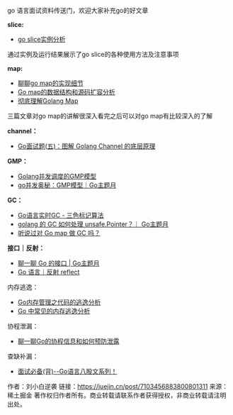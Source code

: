 

go 语言面试资料传送门，欢迎大家补充go的好文章

**slice:**

- [go slice实例分析](https://juejin.cn/post/7102705853253287967) 

通过实例及运行结果展示了go slice的各种使用方法及注意事项

**map:**

- [聊聊go map的实现细节](https://juejin.cn/post/6977302491520040996) 
- [Go map的数据结构和源码扩容分析](https://juejin.cn/post/6971334957650149389)
- [彻底理解Golang Map](https://juejin.cn/post/7056290831182856205)

三篇文章对go map的讲解很深入看完之后可以对go map有比较深入的了解

**channel：**

- [Go面试题(五)：图解 Golang Channel 的底层原理](https://juejin.cn/post/7037656471210819614)

**GMP：**

- [Golang并发调度的GMP模型](https://juejin.cn/post/6886321367604527112)
- [go并发奥秘：GMP模型｜Go主题月](https://juejin.cn/post/6944925506340913188)

**GC：**

- [Go语言实时GC - 三色标记算法](https://juejin.cn/post/6844903775639961608)
- [golang 的 GC 如何处理 unsafe.Pointer？｜ Go主题月](https://juejin.cn/post/6951278187586256909)
- [听说过对 Go map 做 GC 吗？](https://juejin.cn/post/6984613514350428174)

**接口｜反射：**

- [聊一聊 Go 的接口 | Go主题月](https://juejin.cn/post/6945476531439271972)
- [Go 语言｜反射 reflect](https://juejin.cn/post/7102346021337825287)

内存逃逸：

- [Go内存管理之代码的逃逸分析](https://juejin.cn/post/6865136510564794382)
- [Go 中常见的内存逃逸分析](https://juejin.cn/post/7000625721840238622)

协程泄漏：

- [聊一聊Go的协程信息和如何预防泄露](https://juejin.cn/post/7080800891841806343)

查缺补漏：

- [面试必备(背)--Go语言八股文系列！](https://juejin.cn/post/7029704699435548679)


作者：刘小白逆袭
链接：https://juejin.cn/post/7103456883800801311
来源：稀土掘金
著作权归作者所有。商业转载请联系作者获得授权，非商业转载请注明出处。